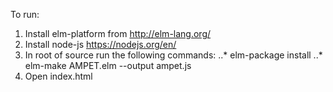 To run:
1. Install elm-platform from http://elm-lang.org/
2. Install node-js https://nodejs.org/en/
3. In root of source run the following commands:
..*    elm-package install
..*    elm-make AMPET.elm --output ampet.js
4. Open index.html 